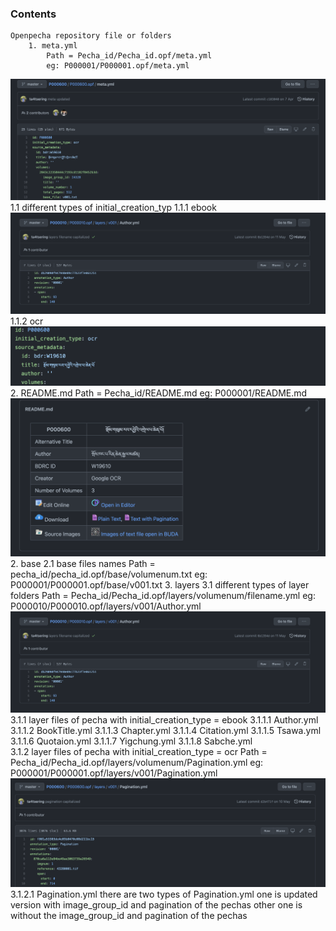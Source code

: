 ### Contents
    Openpecha repository file or folders
        1. meta.yml
            Path = Pecha_id/Pecha_id.opf/meta.yml
            eg: P000001/P000001.opf/meta.yml
![](https://raw.githubusercontent.com/ta4tsering/Openpecha-Readme/main/images/meta.png)
            1.1 different types of initial_creation_typ
                1.1.1 ebook
![](https://raw.githubusercontent.com/ta4tsering/Openpecha-Readme/main/images/ebook_layers.png)
                1.1.2 ocr
![](https://raw.githubusercontent.com/ta4tsering/Openpecha-Readme/main/images/initial_ocr.png)
        2. README.md
            Path = Pecha_id/README.md
            eg: P000001/README.md
![](https://raw.githubusercontent.com/ta4tsering/Openpecha-Readme/main/images/Readme.png)
        2. base
            2.1 base files names
                Path = pecha_id/pecha_id.opf/base/volumenum.txt
                eg: P000001/P000001.opf/base/v001.txt
        3. layers
            3.1 different types of layer folders
                Path = Pecha_id/Pecha_id.opf/layers/volumenum/filename.yml
                eg: P000010/P000010.opf/layers/v001/Author.yml
![](https://raw.githubusercontent.com/ta4tsering/Openpecha-Readme/main/images/ebook_layers.png)
                3.1.1 layer files of pecha with initial_creation_type = ebook
                    3.1.1.1 Author.yml
                    3.1.1.2 BookTitle.yml
                    3.1.1.3 Chapter.yml
                    3.1.1.4 Citation.yml
                    3.1.1.5 Tsawa.yml
                    3.1.1.6 Quotaion.yml
                    3.1.1.7 Yigchung.yml
                    3.1.1.8 Sabche.yml  
                3.1.2 layer files of pecha with initial_creation_type = ocr 
                    Path = Pecha_id/Pecha_id.opf/layers/volumenum/Pagination.yml
                    eg: P000001/P000001.opf/layers/v001/Pagination.yml
![](https://raw.githubusercontent.com/ta4tsering/Openpecha-Readme/main/images/pagination.png)
                    3.1.2.1 Pagination.yml
                            there are two types of Pagination.yml
                            one is updated version with image_group_id and pagination of the pechas
                            other one is without the image_group_id and pagination of the pechas
                        

                            

